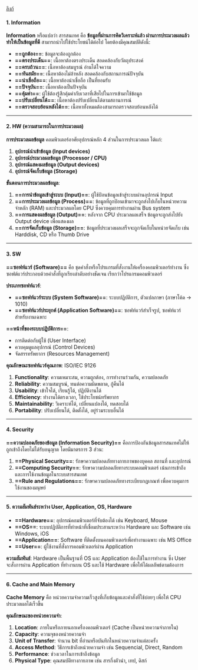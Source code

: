 
 [ลิงก์](https://docs.google.com/document/d/1HQJ_dSD0qEvk0OarMwPO7WYLkFNL4wCS/edit)

#### 1. Information

**Information** หรือแปลว่า สารสนเทศ คือ **ข้อมูลที่ผ่านการคิดวิเคราะห์แล้ว ผ่านการประมวลผลแล้ว ทำให้เป็นข้อมูลที่ดี** สามารถนำไปใช้ประโยชน์ได้ต่อไป โดยต้องมีคุณสมบัติดังนี้:

- **==ถูกต้อง==**: ข้อมูลจะต้องถูกต้อง
- **==ตรงประเด็น==**: เนื้อหาต้องตรงประเด็น สอดคล้องกับวัตถุประสงค์
- **==ครบถ้วน==**: เนื้อหาต้องสมบูรณ์ อ่านได้ใจความ
- **==ทันสมัย==**: เนื้อหาต้องไม่ล้าหลัง สอดคล้องกับสถานการณ์ปัจจุบัน
- **==น่าเชื่อถือ==**: เนื้อหาต้องน่าเชื่อถือ เป็นที่ยอมรับ
- **==ปัจจุบัน==**: เนื้อหาต้องเป็นปัจจุบัน
- **==คุ้มค่า==**: ผู้ใช้ต้องรู้สึกคุ้มค่ากับเวลาที่เสียไปในการเข้ามาใช้ข้อมูล
- **==ปรับเปลี่ยนได้==**: เนื้อหาต้องปรับเปลี่ยนได้ตามสถานการณ์
- **==ตรวจสอบย้อนหลังได้==**: เนื้อหาทั้งหมดต้องสามารถตรวจสอบย้อนหลังได้

---

#### 2. HW (ความสามารถในการประมวลผล)

**การประมวลผลข้อมูล** คอมพิวเตอร์อาศัยอุปกรณ์หลัก 4 ส่วนในการประมวลผล ได้แก่:

1. **อุปกรณ์นำเข้าข้อมูล (Input devices)**
2. **อุปกรณ์ประมวลผลข้อมูล (Processor / CPU)**
3. **อุปกรณ์แสดงผลข้อมูล (Output devices)**
4. **อุปกรณ์จัดเก็บข้อมูล (Storage)**

**ขั้นตอนการประมวลผลข้อมูล**:

1. **==การนำข้อมูลเข้าสู่ระบบ (Input)==**: ผู้ใช้ป้อนข้อมูลเข้าสู่ระบบผ่านอุปกรณ์ Input
2. **==การประมวลผลข้อมูล (Process)==**: ข้อมูลที่ถูกป้อนเข้ามาจะถูกส่งไปเก็บในหน่วยความจำหลัก (RAM) และประมวลผลโดย CPU ซึ่งควบคุมการทำงานผ่าน Bus system
3. **==การแสดงผลข้อมูล (Output)==**: หลังจาก CPU ประมวลผลเสร็จ ข้อมูลจะถูกส่งไปยัง Output device เพื่อแสดงผล
4. **==การจัดเก็บข้อมูล (Storage)==**: ข้อมูลที่ประมวลผลเสร็จจะถูกจัดเก็บในหน่วยจัดเก็บ เช่น Harddisk, CD หรือ Thumb Drive

---

#### 3. SW

**==ซอฟท์แวร์ (Software)==** คือ ชุดคำสั่งหรือโปรแกรมที่สั่งงานให้เครื่องคอมพิวเตอร์ทำงาน ซึ่งซอฟต์แวร์ประกอบด้วยคำสั่งที่ถูกเรียงลำดับอย่างชัดเจน เรียกว่าโปรแกรมคอมพิวเตอร์

**ประเภทซอฟท์แวร์**:

- **==ซอฟท์แวร์ระบบ (System Software)==**: ระบบปฏิบัติการ, ตัวแปลภาษา  (ภาษาโค้ด -> 1010) 
- **==ซอฟท์แวร์ประยุกต์ (Application Software)==**: ซอฟท์แวร์สำเร็จรูป, ซอฟท์แวร์สำหรับงานเฉพาะ

**==หน้าที่ของระบบปฏิบัติการ==**:

- การติดต่อกับผู้ใช้ (User Interface)
- ควบคุมดูแลอุปกรณ์ (Control Devices)
- จัดสรรทรัพยากร (Resources Management)

**คุณลักษณะซอฟท์แวร์คุณภาพ**: ISO/IEC 9126

1. **Functionality**: ความเหมาะสม, ความถูกต้อง, การทำงานร่วมกัน, ความปลอดภัย
2. **Reliability**: ความสมบูรณ์, ทนต่อความผิดพลาด, กู้คืนได้
3. **Usability**: เข้าใจได้, เรียนรู้ได้, ปฏิบัติงานได้
4. **Efficiency**: ทำงานได้ตรงเวลา, ใช้ประโยชน์ทรัพยากร
5. **Maintainability**: วิเคราะห์ได้, เปลี่ยนแปลงได้, ทดสอบได้
6. **Portability**: ปรับเปลี่ยนได้, ติดตั้งได้, อยู่ร่วมระบบอื่นได้

---

#### 4. Security

**==ความปลอดภัยของข้อมูล (Information Security)==** คือการป้องกันข้อมูลสารสนเทศไม่ให้ถูกเข้าถึงโดยไม่ได้รับอนุญาต โดยมีมาตรการ 3 ส่วน:

1. **==Physical Security==**: รักษาความปลอดภัยทางกายภาพของบุคคล สถานที่ และอุปกรณ์
2. **==Computing Security==**: รักษาความปลอดภัยทางระบบคอมพิวเตอร์ เน้นการเข้าถึงและการใช้งานข้อมูลในระบบสารสนเทศ
3. **==Rule and Regulations==**: รักษาความปลอดภัยทางระเบียบกฎเกณฑ์ เพื่อควบคุมการใช้งานของมนุษย์

---

#### 5. ความสัมพันธ์ระหว่าง User, Application, OS, Hardware

- **==Hardware==**: อุปกรณ์คอมพิวเตอร์ที่จับต้องได้ เช่น Keyboard, Mouse
- **==OS==**: ระบบปฏิบัติการที่ทำหน้าที่เชื่อมประสานระหว่าง Hardware และ Software เช่น Windows, iOS
- **==Application==**: Software ที่ติดตั้งบนคอมพิวเตอร์เพื่อทำงานเฉพาะ เช่น MS Office
- **==User==**: ผู้ใช้งานที่สั่งการคอมพิวเตอร์ผ่าน Application

**ความสัมพันธ์**: Hardware เป็นพื้นฐานที่ OS และ Application ต้องใช้ในการทำงาน ซึ่ง User จะสั่งการผ่าน Application ที่ทำงานบน OS และใช้ Hardware เพื่อให้ได้ผลลัพธ์ตามต้องการ

---

#### 6. Cache and Main Memory

**Cache Memory** คือ หน่วยความจำความเร็วสูงที่เก็บข้อมูลและคำสั่งที่ใช้บ่อยๆ เพื่อให้ CPU ประมวลผลได้เร็วขึ้น

**คุณลักษณะของหน่วยความจำ**:

1. **Location**: ภายในหรือภายนอกเครื่องคอมพิวเตอร์ (Cache เป็นหน่วยความจำภายใน)
2. **Capacity**: ความจุของหน่วยความจำ
3. **Unit of Transfer**: จำนวน bit ที่อ่านหรือบันทึกในหน่วยความจำแต่ละครั้ง
4. **Access Method**: วิธีการเข้าถึงหน่วยความจำ เช่น Sequencial, Direct, Random
5. **Performance**: ช่วงเวลาในการเข้าถึงข้อมูล
6. **Physical Type**: คุณสมบัติทางกายภาพ เช่น สารกึ่งตัวนำ, เทป, ดิสก์